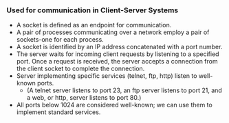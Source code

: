 ### Used for communication in Client-Server Systems
- A socket is defined as an endpoint for communication.
- A pair of processes communicating over a network employ a pair of sockets-one for each process.
- A socket is identified by an IP address concatenated with a port number.
- The server waits for incoming client requests by listening to a specified port. Once a request is received, the server accepts a connection from the client socket to complete the connection.
- Server implementing specific services (telnet, ftp, http) listen to well-known ports.
	- (A telnet server listens to port 23, an ftp server listens to port 21, and a web, or http, server listens to port 80.)
- All ports below 1024 are considered well-known; we can use them to implement standard services.